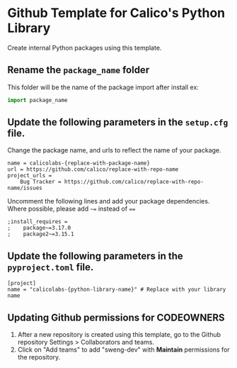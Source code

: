 # Github Template for Calico's Python Library

Create internal Python packages using this template. 

## Rename the `package_name` folder
This folder will be the name of the package import after install
ex:
```python
import package_name
```

## Update the following parameters in the `setup.cfg` file.
Change the package name, and urls to reflect the name of your package.
```
name = calicolabs-{replace-with-package-name}
url = https://github.com/calico/replace-with-repo-name
project_urls =
    Bug Tracker = https://github.com/calico/replace-with-repo-name/issues
```

Uncomment the following lines and add your package dependencies.
Where possible, please add `~=` instead of `==`  
```
;install_requires =
;    package~=3.17.0
;    package2~=3.15.1
```

## Update the following parameters in the `pyproject.toml` file.

```text
[project]
name = "calicolabs-{python-library-name}" # Replace with your library name
```

## Updating Github permissions for CODEOWNERS  

1. After a new repository is created using this template, go to the Github repository Settings > Collaborators and teams. 
2. Click on "Add teams" to add "sweng-dev" with <b>Maintain</b> permissions for the repository.
